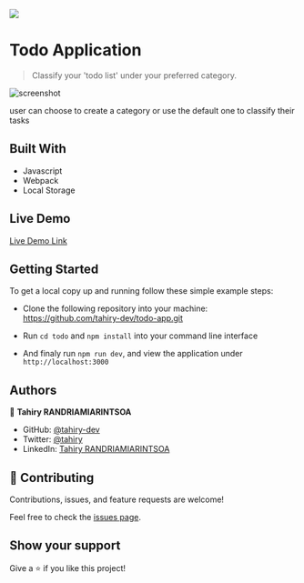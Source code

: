 ![](https://img.shields.io/badge/Microverse-blueviolet)

# Todo Application

> Classify your 'todo list' under your preferred category.

![screenshot](https://user-images.githubusercontent.com/47100064/109796777-a2b1d980-7c29-11eb-900a-a9f5228f3db5.png)

user can choose to create a category or use the default one to classify their tasks

## Built With

- Javascript
- Webpack
- Local Storage

## Live Demo

[Live Demo Link](http://www.tahiry.live/todo-app/)


## Getting Started

To get a local copy up and running follow these simple example steps:

- Clone the following repository into your machine: https://github.com/tahiry-dev/todo-app.git

- Run ``` cd todo ``` and ``` npm install ```  into your command line interface

- And finaly run ``` npm run dev ```, and view the application under ``` http://localhost:3000 ```


## Authors

👤 **Tahiry RANDRIAMIARINTSOA**

- GitHub: [@tahiry-dev](https://github.com/tahiry-dev)
- Twitter: [@tahiry](https://twitter.com/Tahiry94825074)
- LinkedIn: [Tahiry RANDRIAMIARINTSOA](https://www.linkedin.com/in/tahiry-randriamiarintsoa/)

## 🤝 Contributing

Contributions, issues, and feature requests are welcome!

Feel free to check the [issues page](https://github.com/tahiry-dev/todo-app/issues).

## Show your support

Give a ⭐️ if you like this project!

